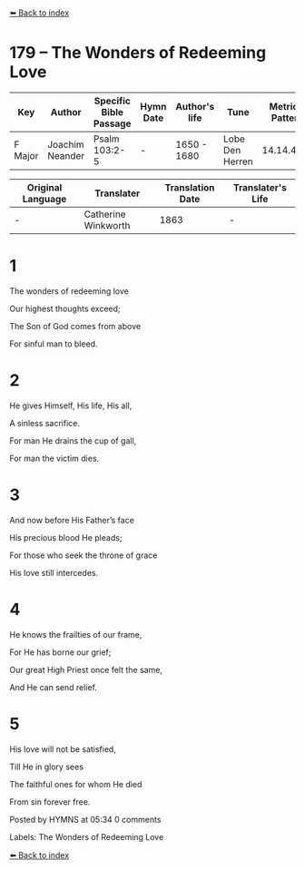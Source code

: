 [⬅️ Back to index](../README.md)

# 179 – The Wonders of Redeeming Love

Key | Author   | Specific Bible Passage     |Hymn Date |Author's life |Tune |Metrical Pattern   |Composer/Source                                                                                        
-- | --------- | ---------------------------|----------|--------------|-----|-------------------|-------------   
F Major  | Joachim Neander      | Psalm 103:2-5 | -  | 1650 - 1680 | Lobe Den Herren | 14.14.4.7.8 | Chorale Book for England, 1863 

Original Language | Translater | Translation Date   | Translater's Life     
----------------- | --------- | --------------------|-------------   
\-  | Catherine Winkworth      | 1863 | -  | 1827 - 1878 



# 1

The wonders of redeeming love

Our highest thoughts exceed;

The Son of God comes from above

For sinful man to bleed.



# 2

He gives Himself, His life, His all,

A sinless sacrifice.

For man He drains the cup of gall,

For man the victim dies.



# 3

And now before His Father’s face

His precious blood He pleads;

For those who seek the throne of grace

His love still intercedes.



# 4

He knows the frailties of our frame,

For He has borne our grief;

Our great High Priest once felt the same,

And He can send relief.



# 5

His love will not be satisfied,

Till He in glory sees

The faithful ones for whom He died

From sin forever free.

Posted by HYMNS at 05:34 0 comments

Labels: The Wonders of Redeeming Love

[⬅️ Back to index](../README.md)
